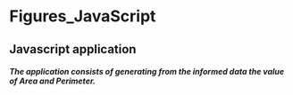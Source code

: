 # Figures_JavaScript

<h2>Javascript application</h2>

<h5>
  The application consists of generating from the informed data the value of Area and Perimeter.
</h5>
